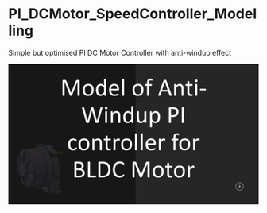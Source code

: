 # PI_DCMotor_SpeedController_Modelling
Simple but optimised PI DC Motor Controller with anti-windup effect


![Alt text](/images//Slide1.jpg)

